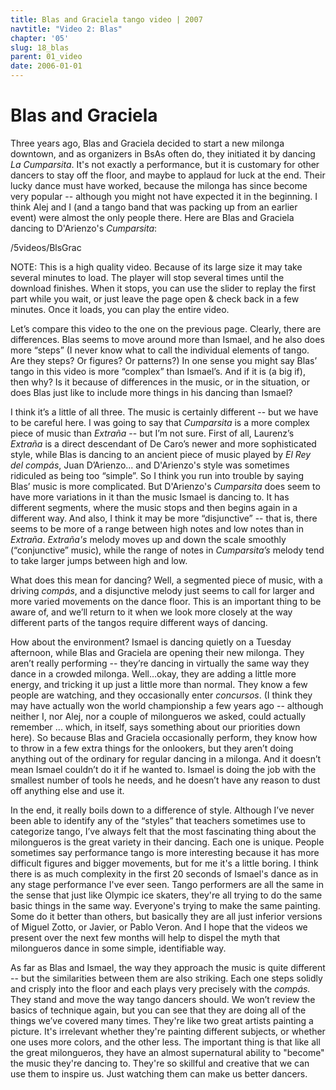```yaml
---
title: Blas and Graciela tango video | 2007
navtitle: "Video 2: Blas"
chapter: '05'
slug: 18_blas
parent: 01_video
date: 2006-01-01
---
```


# Blas and Graciela

Three years ago, Blas and Graciela decided to start a new milonga downtown, and as organizers in BsAs often do, they initiated it by dancing _La Cumparsita_. It's not exactly a performance, but it is customary for other dancers to stay off the floor, and maybe to applaud for luck at the end. Their lucky dance must have worked, because the milonga has since become very popular -- although you might not have expected it in the beginning. I think Alej and I (and a tango band that was packing up from an earlier event) were almost the only people there. Here are Blas and Graciela dancing to D'Arienzo's _Cumparsita_:

/5videos/BlsGrac

NOTE: This is a high quality video. Because of its large size it may take several minutes to load. The player will stop
several times until the download finishes. When it stops, you can use the slider to replay the first part while you
wait, or just leave the page open & check back in a few minutes. Once it loads, you can play the entire video.

Let’s compare this video to the one on the previous page. Clearly, there are differences. Blas seems to move around more than Ismael, and he also does more “steps” (I never know what to call the individual elements of tango. Are they steps? Or figures? Or patterns?) In one sense you might say Blas’ tango in this video is more “complex” than Ismael’s. And if it is (a big if), then why? Is it because of differences in the music, or in the situation, or does Blas just like to include more things in his dancing than Ismael?

I think it’s a little of all three. The music is certainly different -- but we have to be careful here. I was going to say that _Cumparsita_ is a more complex piece of music than _Extraña_ -- but I’m not sure. First of all, Laurenz’s _Extraña_ is a direct descendant of De Caro’s newer and more sophisticated style, while Blas is dancing to an ancient piece of music played by _El Rey del compás_, Juan D’Arienzo... and D'Arienzo's style was sometimes ridiculed as being too “simple”. So I think you run into trouble by saying Blas’ music is more complicated. But D'Arienzo's _Cumparsita_ does seem to have more variations in it than the music Ismael is dancing to. It has different segments, where the music stops and then begins again in a different way. And also, I think it may be more “disjunctive” -- that is, there seems to be more of a range between high notes and low notes than in _Extraña_. _Extraña's_ melody moves up and down the scale smoothly (“conjunctive” music), while the range of notes in _Cumparsita’s_ melody tend to take larger jumps between high and low.

What does this mean for dancing? Well, a segmented piece of music, with a driving _compás_, and a disjunctive melody just seems to call for larger and more varied movements on the dance floor. This is an important thing to be aware of, and we’ll return to it when we look more closely at the way different parts of the tangos require different ways of dancing.

How about the environment? Ismael is dancing quietly on a Tuesday afternoon, while Blas and Graciela are opening their new milonga. They aren’t really performing -- they’re dancing in virtually the same way they dance in a crowded milonga. Well…okay, they are adding a little more energy, and tricking it up just a little more than normal. They know a few people are watching, and they occasionally enter _concursos_. (I think they may have actually won the world championship a few years ago -- although neither I, nor Alej, nor a couple of milongueros we asked, could actually remember ... which, in itself, says something about our priorities down here). So because Blas and Graciela occasionally perform, they know how to throw in a few extra things for the onlookers, but they aren’t doing anything out of the ordinary for regular dancing in a milonga. And it doesn’t mean Ismael couldn’t do it if he wanted to. Ismael is doing the job with the smallest number of tools he needs, and he doesn’t have any reason to dust off anything else and use it.

In the end, it really boils down to a difference of style. Although I’ve never been able to identify any of the “styles” that teachers sometimes use to categorize tango, I’ve always felt that the most fascinating thing about the milongueros is the great variety in their dancing. Each one is unique. People sometimes say performance tango is more interesting because it has more difficult figures and bigger movements, but for me it's a little boring. I think there is as much complexity in the first 20 seconds of Ismael's dance as in any stage performance I've ever seen. Tango performers are all the same in the sense that just like Olympic ice skaters, they're all trying to do the same basic things in the same way. Everyone's trying to make the same painting. Some do it better than others, but basically they are all just inferior versions of Miguel Zotto, or Javier, or Pablo Veron. And I hope that the videos we present over the next few months will help to dispel the myth that milongueros dance in some simple, identifiable way.

As far as Blas and Ismael, the way they approach the music is quite different -- but the similarities between them are also striking. Each one steps solidly and crisply into the floor and each plays very precisely with the _compás._ They stand and move the way tango dancers should. We won’t review the basics of technique again, but you can see that they are doing all of the things we’ve covered many times. They're like two great artists painting a picture. It's irrelevant whether they're painting different subjects, or whether one uses more colors, and the other less. The important thing is that like all the great milongueros, they have an almost supernatural ability to "become" the music they're dancing to. They're so skillful and creative that we can use them to inspire us. Just watching them can make us better dancers.
